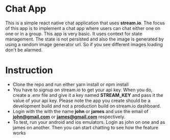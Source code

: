 # Chat App

This is a simple react native chat application that uses **stream.io**. The focus of this app is to implement a chat app where users can chat either one on one or in a group. This app is very basic. It uses context for state management. The state is not persisted and also the image is generated by using a random image generator url. So if you see different images loading don't be alarmed.

# Instruction

- Clone the repo and run either yarn install or npm install
- You have to signup on stream.io to get your api key. When you do, create a .env file and give it a key named **STREAM_KEY** and pass it the value of your api key. Please note the app you create should be a development build and not a production build on stream.io dashboard.
- Login with the with the name **john** or **james** and use the email of **john@gmail.com** or **james@gmail.com** respectively.
- To test, run your android and ios emulators. Login as john on one and as james on another. Then you can start chatting to see how the feature works
